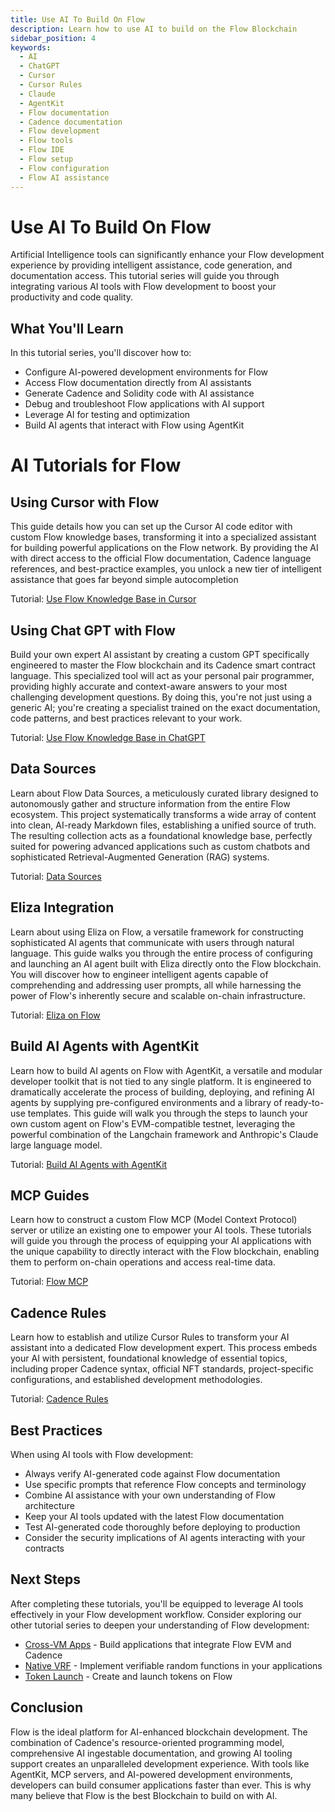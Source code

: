```yaml
---
title: Use AI To Build On Flow
description: Learn how to use AI to build on the Flow Blockchain
sidebar_position: 4
keywords:
  - AI
  - ChatGPT
  - Cursor
  - Cursor Rules
  - Claude
  - AgentKit
  - Flow documentation
  - Cadence documentation
  - Flow development
  - Flow tools
  - Flow IDE
  - Flow setup
  - Flow configuration
  - Flow AI assistance
---
```


# Use AI To Build On Flow

Artificial Intelligence tools can significantly enhance your Flow development experience by providing intelligent assistance, code generation, and documentation access. This tutorial series will guide you through integrating various AI tools with Flow development to boost your productivity and code quality.

## What You'll Learn

In this tutorial series, you'll discover how to:

- Configure AI-powered development environments for Flow
- Access Flow documentation directly from AI assistants
- Generate Cadence and Solidity code with AI assistance
- Debug and troubleshoot Flow applications with AI support
- Leverage AI for testing and optimization
- Build AI agents that interact with Flow using AgentKit

# AI Tutorials for Flow

## Using Cursor with Flow

This guide details how you can set up the Cursor AI code editor with custom Flow knowledge bases, transforming it into a specialized assistant for building powerful applications on the Flow network. By providing the AI with direct access to the official Flow documentation, Cadence language references, and best-practice examples, you unlock a new tier of intelligent assistance that goes far beyond simple autocompletion

Tutorial: [Use Flow Knowledge Base in Cursor]

## Using Chat GPT with Flow

Build your own expert AI assistant by creating a custom GPT specifically engineered to master the Flow blockchain and its Cadence smart contract language. This specialized tool will act as your personal pair programmer, providing highly accurate and context-aware answers to your most challenging development questions. By doing this, you're not just using a generic AI; you're creating a specialist trained on the exact documentation, code patterns, and best practices relevant to your work.

Tutorial: [Use Flow Knowledge Base in ChatGPT]

## Data Sources

Learn about Flow Data Sources, a meticulously curated library designed to autonomously gather and structure information from the entire Flow ecosystem. This project systematically transforms a wide array of content into clean, AI-ready Markdown files, establishing a unified source of truth. The resulting collection acts as a foundational knowledge base, perfectly suited for powering advanced applications such as custom chatbots and sophisticated Retrieval-Augmented Generation (RAG) systems.

Tutorial: [Data Sources]


## Eliza Integration

Learn about using Eliza on Flow, a versatile framework for constructing sophisticated AI agents that communicate with users through natural language. This guide walks you through the entire process of configuring and launching an AI agent built with Eliza directly onto the Flow blockchain. You will discover how to engineer intelligent agents capable of comprehending and addressing user prompts, all while harnessing the power of Flow's inherently secure and scalable on-chain infrastructure.

Tutorial: [Eliza on Flow]

## Build AI Agents with AgentKit 

Learn how to build AI agents on Flow with AgentKit, a versatile and modular developer toolkit that is not tied to any single platform. It is engineered to dramatically accelerate the process of building, deploying, and refining AI agents by supplying pre-configured environments and a library of ready-to-use templates. This guide will walk you through the steps to launch your own custom agent on Flow's EVM-compatible testnet, leveraging the powerful combination of the Langchain framework and Anthropic's Claude large language model.

Tutorial: [Build AI Agents with AgentKit]

## MCP Guides

Learn how to construct a custom Flow MCP (Model Context Protocol) server or utilize an existing one to empower your AI tools. These tutorials will guide you through the process of equipping your AI applications with the unique capability to directly interact with the Flow blockchain, enabling them to perform on-chain operations and access real-time data.

Tutorial: [Flow MCP]

## Cadence Rules

Learn how to establish and utilize Cursor Rules to transform your AI assistant into a dedicated Flow development expert. This process embeds your AI with persistent, foundational knowledge of essential topics, including proper Cadence syntax, official NFT standards, project-specific configurations, and established development methodologies.

Tutorial: [Cadence Rules]

## Best Practices

When using AI tools with Flow development:

- Always verify AI-generated code against Flow documentation
- Use specific prompts that reference Flow concepts and terminology
- Combine AI assistance with your own understanding of Flow architecture
- Keep your AI tools updated with the latest Flow documentation
- Test AI-generated code thoroughly before deploying to production
- Consider the security implications of AI agents interacting with your contracts

## Next Steps

After completing these tutorials, you'll be equipped to leverage AI tools effectively in your Flow development workflow. Consider exploring our other tutorial series to deepen your understanding of Flow development:

- [Cross-VM Apps][cross-vm-apps] - Build applications that integrate Flow EVM and Cadence
- [Native VRF][native-vrf] - Implement verifiable random functions in your applications
- [Token Launch][token-launch] - Create and launch tokens on Flow

## Conclusion

Flow is the ideal platform for AI-enhanced blockchain development. The combination of Cadence's resource-oriented programming model, comprehensive AI ingestable documentation, and growing AI tooling support creates an unparalleled development experience. With tools like AgentKit, MCP servers, and AI-powered development environments, developers can build consumer applications faster than ever. This is why many believe that Flow is the best Blockchain to build on with AI.

<!-- Relative links. Will not render on the page -->

[Use Flow Knowledge Base in Cursor]: ./cursor/index.md
[Use Flow Knowledge Base in ChatGPT]: ./chatgpt/index.md
[Data Sources]: ./flow-data-sources.md
[Eliza on Flow]: ./eliza/index.md
[Build AI Agents with AgentKit]: ./agentkit-flow-guide.md
[cross-vm-apps]: ../cross-vm-apps/introduction.md
[native-vrf]: ../native-vrf/index.md
[token-launch]: ../token-launch/index.md
[Flow MCP]: ./mcp/index.md
[Cadence Rules]: ./cadence-rules.md
